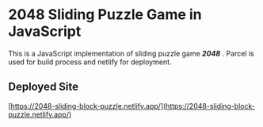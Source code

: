 # 2048 Sliding Puzzle Game in JavaScript

This is a JavaScript implementation of sliding puzzle game **_2048_** . Parcel is used for build process and netlify for deployment.

## Deployed Site

[https://2048-sliding-block-puzzle.netlify.app/](https://2048-sliding-block-puzzle.netlify.app/)
